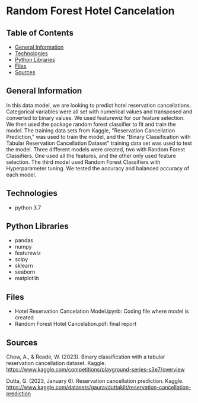 # Random Forest Hotel Cancelation
## Table of Contents
* [General Information](#general-information)
* [Technologies](#technologies)
* [Python Libraries](#Python-Libraries)
* [Files](#files)
* [Sources](#sources)
## General Information
In this data model, we are looking to predict hotel reservation cancellations. Categorical variables were all set with numerical values and transposed and converted to binary values. We used featurewiz for our feature selection. We then used the package random forest classifier to fit and train the model. The training data sets from Kaggle, "Reservation Cancellation Prediction," was used to train the model, and the "Binary Classification with Tabular Reservation Cancellation Dataset" training data set was used to test the model. Three different models were created, two with Random Forest Classifiers. One used all the features, and the other only used feature selection. The third model used Random Forest Classifiers with Hyperparameter tuning. We tested the accuracy and balanced accuracy of each model.
## Technologies
* python 3.7
## Python Libraries
* pandas
* numpy
* featurewiz
* scipy
* sklearn
* seaborn
* matplotlib
## Files
* Hotel Reservation Cancelation Model.ipynb: Coding file where model is created
* Random Forest Hotel Cancelation.pdf: final report
## Sources
Chow, A., & Reade, W. (2023). Binary classification with a tabular reservation cancellation dataset. Kaggle. https://www.kaggle.com/competitions/playground-series-s3e7/overview   

Dutta, G. (2023, January 6). Reservation cancellation prediction. Kaggle. https://www.kaggle.com/datasets/gauravduttakiit/reservation-cancellation-prediction 

